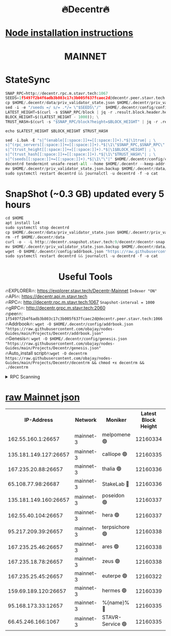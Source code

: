 <h1 align="center"> 🔥Decentr🔥</h1>

[Node installation instructions](https://github.com/obajay/nodes-Guides/tree/main/Projects/Decentr)
=
<h1 align="center"> MAINNET</h1>

# StateSync
```python
SNAP_RPC=http://decentr.rpc.m.stavr.tech:1067
SEEDS=1f5497f2b4f6adb3b803c17c3b005f637fcaec2d@decentr.peer.stavr.tech:1066
cp $HOME/.decentr/data/priv_validator_state.json $HOME/.decentr/priv_validator_state.json.backup
sed -i -e "/seeds =/ s/= .*/= \"$SEEDS\"/"  $HOME/.decentr/config/config.toml
LATEST_HEIGHT=$(curl -s $SNAP_RPC/block | jq -r .result.block.header.height); \
BLOCK_HEIGHT=$((LATEST_HEIGHT - 1000)); \
TRUST_HASH=$(curl -s "$SNAP_RPC/block?height=$BLOCK_HEIGHT" | jq -r .result.block_id.hash)

echo $LATEST_HEIGHT $BLOCK_HEIGHT $TRUST_HASH

sed -i.bak -E "s|^(enable[[:space:]]+=[[:space:]]+).*$|\1true| ; \
s|^(rpc_servers[[:space:]]+=[[:space:]]+).*$|\1\"$SNAP_RPC,$SNAP_RPC\"| ; \
s|^(trust_height[[:space:]]+=[[:space:]]+).*$|\1$BLOCK_HEIGHT| ; \
s|^(trust_hash[[:space:]]+=[[:space:]]+).*$|\1\"$TRUST_HASH\"| ; \
s|^(seeds[[:space:]]+=[[:space:]]+).*$|\1\"\"|" $HOME/.decentr/config/config.toml
decentrd tendermint unsafe-reset-all --home $HOME/.decentr --keep-addr-book
mv $HOME/.decentr/priv_validator_state.json.backup $HOME/.decentr/data/priv_validator_state.json
sudo systemctl restart decentrd && journalctl -u decentrd -f -o cat
```
# SnapShot (~0.3 GB) updated every 5 hours
```python
cd $HOME
apt install lz4
sudo systemctl stop decentrd
cp $HOME/.decentr/data/priv_validator_state.json $HOME/.decentr/priv_validator_state.json.backup
rm -rf $HOME/.decentr/data
curl -o - -L http://decentr.snapshot.stavr.tech:9/decentr/decentr-snap.tar.lz4 | lz4 -c -d - | tar -x -C $HOME/.decentr --strip-components 2
mv $HOME/.decentr/priv_validator_state.json.backup $HOME/.decentr/data/priv_validator_state.json
wget -O $HOME/.decentr/config/addrbook.json "https://raw.githubusercontent.com/obajay/nodes-Guides/main/Projects/Decentr/addrbook.json"
sudo systemctl restart decentrd && journalctl -u decentrd -f -o cat
```

 <h1 align="center"> Useful Tools</h1>

🔥EXPLORER🔥:     https://explorer.stavr.tech/Decentr-Mainnet        `Indexer "ON"` \
🔥API🔥:          https://decentr.api.m.stavr.tech \
🔥RPC🔥:          http://decentr.rpc.m.stavr.tech:1067              `Snapshot-interval = 1000` \
🔥gRPC🔥:         http://decentr.grpc.m.stavr.tech:2060 \
🔥peer🔥:         `1f5497f2b4f6adb3b803c17c3b005f637fcaec2d@decentr.peer.stavr.tech:1066` \
🔥Addrbook🔥:  `wget -O $HOME/.decentr/config/addrbook.json "https://raw.githubusercontent.com/obajay/nodes-Guides/main/Projects/Decentr/addrbook.json"` \
🔥Genesis🔥:  `wget -O $HOME/.decentr/config/genesis.json "https://raw.githubusercontent.com/obajay/nodes-Guides/main/Projects/Decentr/genesis.json"` \
🔥Auto_install script🔥:`wget -O decentrm https://raw.githubusercontent.com/obajay/nodes-Guides/main/Projects/Decentr/decentrm && chmod +x decentrm && ./decentrm`

<details>
<summary>RPC Scanning</summary>

<h2 align="center"> We scan nodes in real time every 4 hours. And we provide the final result of RPC endpoints.
We cannot influence the operation of these nodes in any way. </h2>


```python
If Voting Power is higher than 0 --> then the Node is a validator of the network and may be subject to attack and be a potential threat to the chain.
```
```python
We marked such validators with a red symbol
```

</details>

[raw Mainnet json](https://rpc-check.decentrm.stavr.tech/decentrm/rpc-decentrm-result.json)
=



<table><tr><th>IP-Address</th><th>Network</th><th>Moniker</th><th>Latest Block Height</th><th>Earliest Block Height</th><th>Catching Up</th><th>Tx Index</th><th>Voting Power</th><th>Scan Time</th></tr><tr><td>162.55.160.1:26657</td><td>mainnet-3</td><td>melpomene 🟢</td><td>12160334</td><td>1688950</td><td>False</td><td>on</td><td>0</td><td>2023-12-27T20:03:02.926111516UTC</td></tr><tr><td>135.181.149.127:26657</td><td>mainnet-3</td><td>calliope 🟢</td><td>12160335</td><td>1688950</td><td>False</td><td>on</td><td>0</td><td>2023-12-27T20:03:07.438038011UTC</td></tr><tr><td>167.235.20.88:26657</td><td>mainnet-3</td><td>thalia 🟢</td><td>12160336</td><td>1688950</td><td>False</td><td>on</td><td>0</td><td>2023-12-27T20:03:13.152460729UTC</td></tr><tr><td>65.108.77.98:26687</td><td>mainnet-3</td><td>StakeLab 🔴</td><td>12160336</td><td>1688950</td><td>False</td><td>on</td><td>5398667</td><td>2023-12-27T20:03:13.500375603UTC</td></tr><tr><td>135.181.149.160:26657</td><td>mainnet-3</td><td>poseidon 🟢</td><td>12160337</td><td>1688950</td><td>False</td><td>on</td><td>0</td><td>2023-12-27T20:03:16.280932922UTC</td></tr><tr><td>162.55.40.104:26657</td><td>mainnet-3</td><td>hera 🟢</td><td>12160337</td><td>1688950</td><td>False</td><td>on</td><td>0</td><td>2023-12-27T20:03:18.698885132UTC</td></tr><tr><td>95.217.209.39:26657</td><td>mainnet-3</td><td>terpsichore 🟢</td><td>12160338</td><td>1688950</td><td>False</td><td>on</td><td>0</td><td>2023-12-27T20:03:21.206593787UTC</td></tr><tr><td>167.235.25.46:26657</td><td>mainnet-3</td><td>ares 🟢</td><td>12160338</td><td>1688950</td><td>False</td><td>on</td><td>0</td><td>2023-12-27T20:03:23.615979118UTC</td></tr><tr><td>167.235.18.78:26657</td><td>mainnet-3</td><td>zeus 🟢</td><td>12160338</td><td>1688950</td><td>False</td><td>on</td><td>0</td><td>2023-12-27T20:03:26.029199889UTC</td></tr><tr><td>167.235.25.45:26657</td><td>mainnet-3</td><td>euterpe 🟢</td><td>12160322</td><td>1688950</td><td>False</td><td>on</td><td>0</td><td>2023-12-27T20:03:28.382193047UTC</td></tr><tr><td>159.69.189.120:26657</td><td>mainnet-3</td><td>hermes 🟢</td><td>12160339</td><td>1688950</td><td>False</td><td>on</td><td>0</td><td>2023-12-27T20:03:30.819654627UTC</td></tr><tr><td>95.168.173.33:12657</td><td>mainnet-3</td><td>%{name}% 🔴</td><td>12160335</td><td>8964001</td><td>False</td><td>on</td><td>4174191</td><td>2023-12-27T20:03:08.768461289UTC</td></tr><tr><td>66.45.246.166:1067</td><td>mainnet-3</td><td>STAVR-Service 🟢</td><td>12160335</td><td>12159001</td><td>False</td><td>on</td><td>0</td><td>2023-12-27T20:03:08.108689061UTC</td></tr></table>